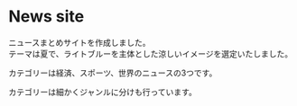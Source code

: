 # News site

ニュースまとめサイトを作成しました。<br>
テーマは夏で、ライトブルーを主体とした涼しいイメージを選定いたしました。<br>
<p>カテゴリーは経済、スポーツ、世界のニュースの3つです。</p>
カテゴリーは細かくジャンルに分けも行っています。

